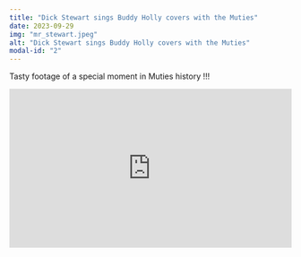 ```yaml
---
title: "Dick Stewart sings Buddy Holly covers with the Muties"
date: 2023-09-29
img: "mr_stewart.jpeg"
alt: "Dick Stewart sings Buddy Holly covers with the Muties"
modal-id: "2"
---
```


Tasty footage of a special moment in Muties history !!!

<!-- Embed YouTube Video --> <div style="position: relative; padding-bottom: 56.25%; height: 0; overflow: hidden; max-width: 100%; height: auto;"> <iframe style="position: absolute; top: 0; left: 0; width: 100%; height: 100%;" src="https://www.youtube.com/embed/kAntLzd6Kgs?si=YUYB4NSoSKNVa_cc" frameborder="0" allowfullscreen></iframe> </div>
